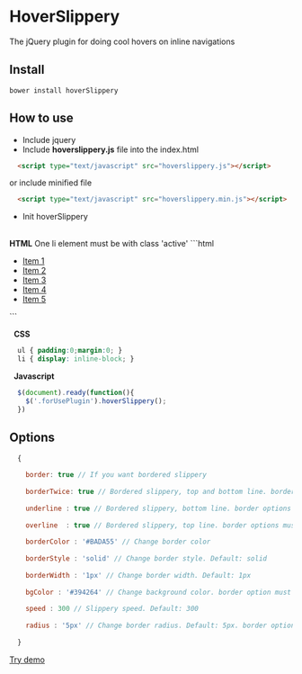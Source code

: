 # HoverSlippery
The jQuery plugin for doing cool hovers on inline navigations

## Install

```
bower install hoverSlippery
```

## How to use
* Include jquery
* Include **hoverslippery.js** file into the index.html
```html
  <script type="text/javascript" src="hoverslippery.js"></script> 
```
or include minified file
```html
  <script type="text/javascript" src="hoverslippery.min.js"></script> 
```
* Init hoverSlippery
<br />
<b>HTML</b> One li element must be with class 'active'
```html
  <nav class='forUsePlugin'>
    <ul>
      <li>
        <a href="#">Item 1</a>
      </li>
      <li>
        <a href="#">Item 2</a>
      </li>
      <li>
        <a href="#">Item 3</a>
      </li>
      <li>
        <a href="#">Item 4</a>
      </li>
      <li>
        <a href="#">Item 5</a>
      </li>
    </ul>
  </nav>
```

&nbsp;
    <b>CSS</b>
    
```CSS
  ul { padding:0;margin:0; }
  li { display: inline-block; }
```

&nbsp;
      <b>Javascript</b>
      
```js
  $(document).ready(function(){
    $('.forUsePlugin').hoverSlippery();
  })
```
## Options
```js
  {
    
    border: true // If you want bordered slippery
    
    borderTwice: true // Bordered slippery, top and bottom line. border options must be true
    
    underline : true // Bordered slippery, bottom line. border options must be true
    
    overline  : true // Bordered slippery, top line. border options must be true
    
    borderColor : '#BADA55' // Change border color
    
    borderStyle : 'solid' // Change border style. Default: solid
    
    borderWidth : '1px' // Change border width. Default: 1px
    
    bgColor : '#394264' // Change background color. border option must be false. Default: #394264
    
    speed : 300 // Slippery speed. Default: 300
    
    radius : '5px' // Change border radius. Default: 5px. border options must be false.
    
  }
```
<a href="http://codepen.io/Hastalavistababy/pen/wWPQQv/">Try demo</a>
